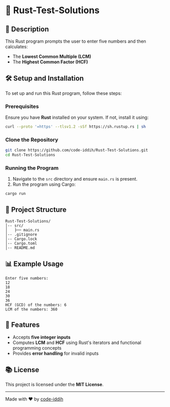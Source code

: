 # 🦀 Rust-Test-Solutions

## 📌 Description
This Rust program prompts the user to enter five numbers and then calculates:
- The **Lowest Common Multiple (LCM)**
- The **Highest Common Factor (HCF)**

## 🛠️ Setup and Installation
To set up and run this Rust program, follow these steps:

### Prerequisites
Ensure you have **Rust** installed on your system. If not, install it using:
```sh
curl --proto '=https' --tlsv1.2 -sSf https://sh.rustup.rs | sh
```

### Clone the Repository
```sh
git clone https://github.com/code-iddih/Rust-Test-Solutions.git
cd Rust-Test-Solutions
```

### Running the Program
1. Navigate to the `src` directory and ensure `main.rs` is present.
2. Run the program using Cargo:
```sh
cargo run
```

## 📂 Project Structure
```
Rust-Test-Solutions/
│-- src/
│   ├── main.rs
│-- .gitignore
│-- Cargo.lock
│-- Cargo.toml
│-- README.md
```

## 📊 Example Usage
```
Enter five numbers:
12
18
24
30
36
HCF (GCD) of the numbers: 6
LCM of the numbers: 360
```

## 🌟 Features
- Accepts **five integer inputs**
- Computes **LCM** and **HCF** using Rust's iterators and functional programming concepts
- Provides **error handling** for invalid inputs

## 📚 License
This project is licensed under the **MIT License**.

---
Made with ❤️ by [code-iddih](https://github.com/code-iddih)

